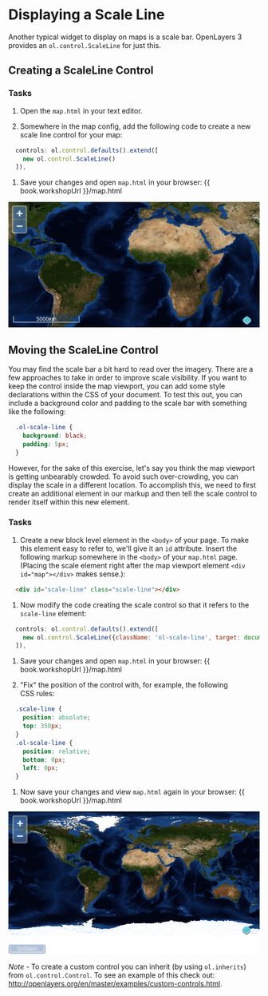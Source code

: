 # Displaying a Scale Line

Another typical widget to display on maps is a scale bar.  OpenLayers 3 provides an `ol.control.ScaleLine` for just this.  

## Creating a ScaleLine Control

### Tasks

1.  Open the `map.html` in your text editor.

1.  Somewhere in the map config, add the following code to create a new scale line control for your map:

  ```js
    controls: ol.control.defaults().extend([
      new ol.control.ScaleLine()
    ]),
  ```

1.  Save your changes and open `map.html` in your browser: {{ book.workshopUrl }}/map.html

  ![A default scale bar in the bottom left-hand corner](./scaleline1.png)

## Moving the ScaleLine Control

You may find the scale bar a bit hard to read over the imagery. There are a few approaches to take in order to improve scale visibility.  If you want to keep the control inside the map viewport, you can add some style declarations within the CSS of your document. To test this out, you can include a background color and padding to the scale bar with something like the following:

```css
  .ol-scale-line {
    background: black;
    padding: 5px;
  }
```

However, for the sake of this exercise, let's say you think the map viewport is getting unbearably crowded. To avoid such over-crowding, you can display the scale in a different location. To accomplish this, we need to first create an additional element in our markup and then tell the scale control to render itself within this new element.

### Tasks

1.  Create a new block level element in the `<body>` of your page. To make this element easy to refer to, we'll give it an `id` attribute. Insert the following markup somewhere in the `<body>` of your `map.html` page. (Placing the scale element right after the map viewport element `<div id="map"></div>` makes sense.):

  ```html
    <div id="scale-line" class="scale-line"></div>
  ```

1.  Now modify the code creating the scale control so that it refers to the `scale-line` element:

  ```js   
    controls: ol.control.defaults().extend([
      new ol.control.ScaleLine({className: 'ol-scale-line', target: document.getElementById('scale-line')})
    ]),
  ```

1.  Save your changes and open `map.html` in your browser: {{ book.workshopUrl }}/map.html    

1.  "Fix" the position of the control with, for example, the following CSS rules:

  ```css    
    .scale-line {
      position: absolute;
      top: 350px;
    }
    .ol-scale-line {
      position: relative;
      bottom: 0px;
      left: 0px;
    }
  ```

1.  Now save your changes and view `map.html` again in your browser: {{ book.workshopUrl }}/map.html

  ![A scale line control outside the map viewport](scaleline2.png)


*Note* - To create a custom control you can inherit (by using `ol.inherits`) from `ol.control.Control`. To see an example of this check out: http://openlayers.org/en/master/examples/custom-controls.html.
